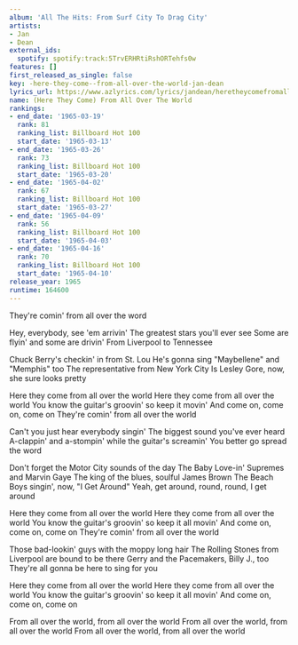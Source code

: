 ```yaml
---
album: 'All The Hits: From Surf City To Drag City'
artists:
- Jan
- Dean
external_ids:
  spotify: spotify:track:5TrvERHRtiRshORTehfs0w
features: []
first_released_as_single: false
key: -here-they-come--from-all-over-the-world-jan-dean
lyrics_url: https://www.azlyrics.com/lyrics/jandean/heretheycomefromallovertheworldthemefromthetamishow.html
name: (Here They Come) From All Over The World
rankings:
- end_date: '1965-03-19'
  rank: 81
  ranking_list: Billboard Hot 100
  start_date: '1965-03-13'
- end_date: '1965-03-26'
  rank: 73
  ranking_list: Billboard Hot 100
  start_date: '1965-03-20'
- end_date: '1965-04-02'
  rank: 67
  ranking_list: Billboard Hot 100
  start_date: '1965-03-27'
- end_date: '1965-04-09'
  rank: 56
  ranking_list: Billboard Hot 100
  start_date: '1965-04-03'
- end_date: '1965-04-16'
  rank: 70
  ranking_list: Billboard Hot 100
  start_date: '1965-04-10'
release_year: 1965
runtime: 164600
---
```

They're comin' from all over the word

Hey, everybody, see 'em arrivin'
The greatest stars you'll ever see
Some are flyin' and some are drivin'
From Liverpool to Tennessee

Chuck Berry's checkin' in from St. Lou
He's gonna sing "Maybellene" and "Memphis" too
The representative from New York City
Is Lesley Gore, now, she sure looks pretty

Here they come from all over the world
Here they come from all over the world
You know the guitar's groovin' so keep it movin'
And come on, come on, come on
They're comin' from all over the world

Can't you just hear everybody singin'
The biggest sound you've ever heard
A-clappin' and a-stompin' while the guitar's screamin'
You better go spread the word

Don't forget the Motor City sounds of the day
The Baby Love-in' Supremes and Marvin Gaye
The king of the blues, soulful James Brown
The Beach Boys singin', now, "I Get Around"
Yeah, get around, round, round, I get around

Here they come from all over the world
Here they come from all over the world
You know the guitar's groovin' so keep it all movin'
And come on, come on, come on
They're comin' from all over the world

Those bad-lookin' guys with the moppy long hair
The Rolling Stones from Liverpool are bound to be there
Gerry and the Pacemakers, Billy J., too
They're all gonna be here to sing for you

Here they come from all over the world
Here they come from all over the world
You know the guitar's groovin' so keep it all movin'
And come on, come on, come on

From all over the world, from all over the world
From all over the world, from all over the world
From all over the world, from all over the world
